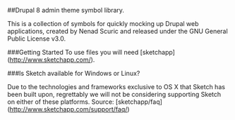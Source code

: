 ##Drupal 8 admin theme symbol library.

This is a collection of symbols for quickly mocking up Drupal web applications, created by Nenad Scuric and released under the GNU General Public License v3.0.


###Getting Started
To use files you will need [sketchapp] (http://www.sketchapp.com/).

###Is Sketch available for Windows or Linux? 

Due to the technologies and frameworks exclusive to OS X that Sketch has been built upon, regrettably we will not be considering supporting Sketch on either of these platforms.
Source: [sketchapp/faq] (http://www.sketchapp.com/support/faq/)




